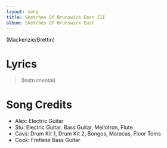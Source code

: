 ```yaml
---
layout: song
title: Sketches Of Brunswick East III
album: Sketches Of Brunswick East
---
```


(Mackenzie/Brettin)

# Lyrics

> (Instrumental)

# Song Credits

* Alex: Electric Guitar
* Stu: Electric Guitar, Bass Guitar, Mellotron, Flute
* Cavs: Drum Kit 1, Drum Kit 2, Bongos, Maracas, Floor Toms
* Cook: Fretless Bass Guitar
